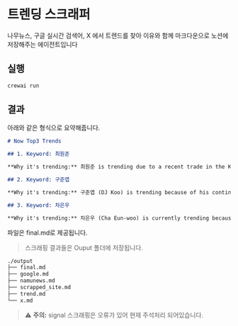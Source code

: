 # 트렌딩 스크래퍼

나무뉴스, 구글 실시간 검색어, X 에서 트렌드를 찾아 이유와 함께 마크다운으로 노션에 저장해주는 에이전트입니다

## 실행

```bash
crewai run
```

## 결과

아래와 같은 형식으로 요약해줍니다.

```markdown
# Now Top3 Trends

## 1. Keyword: 최원준

**Why it's trending:** 최원준 is trending due to a recent trade in the Korean professional baseball league (KBO). He was involved in a 3-for-3 trade between KIA Tigers and NC Dinos.

## 2. Keyword: 구준엽

**Why it's trending:** 구준엽 (DJ Koo) is trending because of his continued devotion to his late wife, Taiwanese actress Barbie Hsu (서희원). News reports detail his daily routine of maintaining her belongings and the touching display of love.

## 3. Keyword: 차은우

**Why it's trending:** 차은우 (Cha Eun-woo) is currently trending because he has recently enlisted in the military. He entered the training center on July 28th and will serve in the army band after completing his basic training.
```

파일은 final.md로 제공됩니다.

> 스크래핑 결과들은 Ouput 폴더에 저장됩니다.

```markdown
./output
├── final.md
├── google.md
├── namunews.md
├── scrapped_site.md
├── trend.md
└── x.md
```

> ⚠️ **주의:** signal 스크래핑은 오류가 있어 현재 주석처리 되어있습니다.

